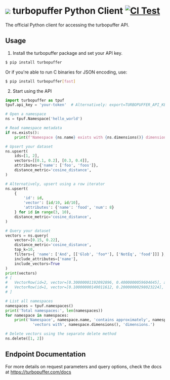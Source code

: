 ![](https://github.com/turbopuffer/turbopuffer-python/assets/1594638/0482aa50-4665-4998-afd3-78afe56b52f3) turbopuffer Python Client [![CI Test](https://github.com/turbopuffer/turbopuffer-python/actions/workflows/ci_test.yml/badge.svg)](https://github.com/turbopuffer/turbopuffer-python/actions/workflows/ci_test.yml)
=========================

The official Python client for accessing the turbopuffer API.

Usage
-----

1. Install the turbopuffer package and set your API key.
```sh
$ pip install turbopuffer
```
Or if you're able to run C binaries for JSON encoding, use:
```sh
$ pip install turbopuffer[fast]
```

2. Start using the API
```py
import turbopuffer as tpuf
tpuf.api_key = 'your-token'  # Alternatively: export=TURBOPUFFER_API_KEY=your-token

# Open a namespace
ns = tpuf.Namespace('hello_world')

# Read namespace metadata
if ns.exists():
    print(f'Namespace {ns.name} exists with {ns.dimensions()} dimensions and approximately {ns.approx_count()} vectors.')

# Upsert your dataset
ns.upsert(
    ids=[1, 2],
    vectors=[[0.1, 0.2], [0.3, 0.4]],
    attributes={'name': ['foo', 'foos']},
    distance_metric='cosine_distance',
)

# Alternatively, upsert using a row iterator
ns.upsert(
    {
        'id': id,
        'vector': [id/10, id/10],
        'attributes': {'name': 'food', 'num': 8}
    } for id in range(3, 10),
    distance_metric='cosine_distance',
)

# Query your dataset
vectors = ns.query(
    vector=[0.15, 0.22],
    distance_metric='cosine_distance',
    top_k=10,
    filters={ 'name': ['And', [['Glob', 'foo*'], ['NotEq', 'food']]] },
    include_attributes=['name'],
    include_vectors=True
)
print(vectors)
# [
#   VectorRow(id=2, vector=[0.30000001192092896, 0.4000000059604645], attributes={'name': 'foos'}, dist=0.001016080379486084),
#   VectorRow(id=1, vector=[0.10000000149011612, 0.20000000298023224], attributes={'name': 'foo'}, dist=0.009067952632904053)
# ]

# List all namespaces
namespaces = tpuf.namespaces()
print('Total namespaces:', len(namespaces))
for namespace in namespaces:
    print('Namespace', namespace.name, 'contains approximately', namespace.approx_count(),
            'vectors with', namespace.dimensions(), 'dimensions.')

# Delete vectors using the separate delete method
ns.delete([1, 2])
```

Endpoint Documentation
----------------------

For more details on request parameters and query options, check the docs at https://turbopuffer.com/docs
